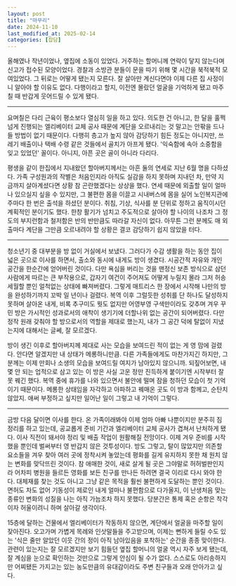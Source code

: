 ```yaml
---
layout: post
title: "마무리"
date: 2024-11-10
last_modified_at: 2025-02-14
categories: [잡담]
---
```


올해였나 작년이었나, 옆집에 소동이 있었다. 거주하는 할머니께 연락이 닿지 않는다며 신고가 접수된 모양이었다. 경찰과 소방관 분들이 문을 따기 위해 몇 시간을 북적북적 모여있었다. 그 뒤로는 어떻게 됐는지 모른다. 잘 살아만 계신다면야 이제 다른 집 사정이니 알아야 할 이유도 없다. 다행이라고 할지, 이전엔 몰랐던 얼굴을 기억하게 됐고 마주칠 때 반갑게 웃어드릴 수 있게 됐다. 

***

요며칠은 다리 근육이 평소보다 열심히 일을 하고 있다. 의도한 건 아니고, 한 달을 훌쩍 넘게 진행되는 엘리베이터 교체 공사 때문에 계단을 오르내리는 것 말고는 안팎을 드나들 방법이 없기 때문이다. 다행히 층고가 높지 않아 감당하기 힘든 정도는 아니지만, 쓰레기 배출이나 택배 수령 같은 것들에서 골치가 아프게 됐다. '익숙함에 속아 소중함을 잊고 있었던' 꼴이다. 아니지, 아픈 곳은 골이 아니라 다리다.

평생을 같이 한집에서 지내왔던 할아버지께서는 아흔 둘의 연세로 지난 6월 명을 다하셨다. 가족 구성원과의 작별은 처음인지라 아직도 실감을 하지 못하며 지내던 차, 만약 지금까지 살아계셨다면 상황 참 곤란했겠다는 상상을 했다. 연세 때문에 외출할 일이 얼마나 있으실지 싶을 수 있지만, 그 불편한 몸을 이끌고 시내버스에 몸을 실어 노인복지관에 주마다 한 번은 출석을 하셨던 분이다. 취침, 기상, 식사를 분 단위로 정하고 움직이시던 계획적인 분이기도 했다. 한창 활기가 넘치고 주도적으로 살아야 할 나이의 나조차 그 정도의 부지런함과 철저함은 반의 반만큼도 따라갈 자신이 없다. 아무튼 그런 분께도 매 외출마다 계단을 그만큼 오르내려야 할 상황은 결코 감당하기 쉽지 않았을 터다.

***

청소년기 중 대부분을 방 없이 거실에서 보냈다. 그러다가 수감 생활을 하는 동안 집이 넓은 곳으로 이사를 하면서, 출소와 동시에 내게도 방이 생겼다. 시공간적 자유와 개인 공간을 한순간에 얻어버린 것이다. 다만 욕심을 버리는 것을 맨정신 보존 방식으로 삼던 사람에게 따르는 큰 부작용으로, 갑자기 여건이 주어져도 어떻게 누릴지 몰라 그저 허송세월할 뿐인 얼척없는 상태에 빠져버렸다. 그렇게 매트리스 한 장에서 시작해 나만의 방을 완성하기까지 꼬박 일 년이나 걸렸다. 복역 이후 그럴듯한 성취를 단 하나도 달성하지 못하며 살아온 내게, 비록 추구미도 뭣도 없지만 어영부영 구색만이라도 갖추며 겨우 꾸민 방은 가시적인 성과로서의 애착이 생기기에 더할나위 없는 공간이 되어버렸다. 다만 정작 원래 갖춰야 할 방으로서의 역할을 제대로 했는지, 내가 그 공간 덕에 탈없이 지냈는지에 대해서는 글쎄, 잘 모르겠다. 

방이 생긴 이후로 할아버지께 제대로 사는 모습을 보여드린 적이 없는 게 영 맘에 걸렸다. 안다면 알겠지만 내 상태가 메롱하니만큼. 다른 가족들에게도 마찬가지긴 하지만, 그분께는 이제 만회나 소생의 모습을 보여드릴 여지가 남아있지 않으니까. 되짚어보면, 내 몇 안 되는 업적으로 삼고 있는 이 방은 사실 고운 정만 진득하게 붙이기엔 시작부터 잘못 꿰긴 했다. 복역 중에 휴가를 나와 있으면서 불안에 떨며 잠을 청하던 모습이 첫 기억이기 때문이다. 메롱한 상태임을 자각하고 아파하고 꿰매온 곳도 이 방과 함께고, 순탄치 않았지. 애써 부정하고 싶지만 일어난 일이 그렇고 내 기억이 그렇다. 

***

금방 다음 달이면 이사를 한다. 온 가족이래봐야 이제 엄마 아빠 나뿐이지만 분주히 짐 정리를 하고 있는데, 공교롭게 준비 기간과 엘리베이터 교체 공사가 겹쳐서 난처하게 됐다. 이사 직전이 돼서야 정리 및 배출 작업이 원활해질 전망이다. 이제 겨우 준비를 시작했을 뿐인데 벌써부터 영 반갑지 않은 것투성이다. 방도 그렇고, 탈이 많았지만 의존할 요소들을 겨우 찾아 여러 곳에 정착시켜 놓았는데 평화를 길게 유지하지 못한 채 원치 않는 변화를 맞닥뜨린 것이다. 참 애매한 것이, 새로 살게 될 곳은 그야말로 허허벌판인지라 어차피 병원을 들르든 영화를 보든 친구를 만나든 하려면 결국 이리로 다시 와야 한다. 대체재를 찾는 것도 아니고 그냥 같은 목적을 훨씬 불편하게 도달하는 뿐인 것이다. 면허도 차도 없어 기동성이 제로인 내게 얼마나 불편함으로 다가올지, 이 난생처음 맞는 종류인 변화의 성질을 나는 아직 가늠조차 하지 못했다. 당분간은 통제 혹은 순항은 착각이자 허울이려니 하며 살아갈 생각이다. 

15층에 달하는 건물에서 엘리베이터가 작동하지 않으면, 계단에서 얼굴을 마주할 일이 잦아진다. 오고가며 가볍게 목례와 인삿말들을 주고받으며, 이제는 뻔하게 들릴 수도 있는 '식은 줄만 알았던 이웃 간의 정이 아직 남아있음을 포착하는' 순간을 종종 맞이한다. 관련이 있는지는 잘 모르겠지만 보기 힘들던 옆집 할머니의 얼굴 역시 자주 보게 됐는데, 잘 계심을 눈으로 확인하는 것만으로 그렇게 안심이 될 수가 없다. 스스로도 아리송하지만 어찌됐든 가지고는 있는 농도만큼의 유대감이라도 주변 친구들과 오래 안아가고 싶다. 
